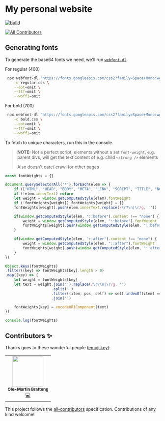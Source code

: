 # My personal website

[![build](https://img.shields.io/github/workflow/status/ombratteng/bratteng.sh/continuous-integration?event=push&label=CI%20Build&style=for-the-badge)](https://github.com/omBratteng/bratteng.sh/actions?query=workflow:continuous-integration)

<!-- ALL-CONTRIBUTORS-BADGE:START - Do not remove or modify this section -->
[![All Contributors](https://img.shields.io/badge/all_contributors-1-orange.svg?style=for-the-badge)](#contributors-)
<!-- ALL-CONTRIBUTORS-BADGE:END -->

## Generating fonts

To generate the base64 fonts we need, we'll run [`webfont-dl`](https://github.com/mmastrac/webfont-dl).

For regular (400)

```sh
 npx webfont-dl "https://fonts.googleapis.com/css2?family=Space+Mono:wght@400&display=swap&text=brateng.shOl-Mi%20BoGHuTwLkdIpm%2CycD'jvf59C2PW~%2FA%E2%80%94SN" \
    -o regular.css \
    --eot=omit \
    --ttf=omit \
    --woff1=omit
```

For bold (700)

```sh
 npx webfont-dl "https://fonts.googleapis.com/css2?family=Space+Mono:wght@700&display=swap&text=About40" \
    -o bold.css \
    --eot=omit \
    --ttf=omit \
    --woff1=omit
```

To fetch to unique characters, run this in the console.
> **NOTE:** Not a perfect script, elements without a set `font-weight`, e.g. parent divs, will get the text content of e.g. child `<strong />` elements
>
> Also doesn't care/ crawl for other pages

```js
const fontWeights = {}

document.querySelectorAll('*').forEach(elem => {
    if (["HTML", "HEAD", "BODY", "META", "LINK", "SCRIPT", "TITLE", "NOSCRIPT", "STYLE", "SVG"].includes(elem.tagName)) return
    if (!elem.innerText) return
    let weight = window.getComputedStyle(elem).fontWeight
    if (!fontWeights[weight]) fontWeights[weight] = []
    fontWeights[weight].push(elem.innerText.replace(/\r?\n|\r/g, ''))

    if(window.getComputedStyle(elem, "::before").content !== "none") {
        weight = window.getComputedStyle(elem, "::before").fontWeight
        fontWeights[weight].push(window.getComputedStyle(elem, "::before").content.replace(/^"(.+)"$/, "$1"))
    }

    if(window.getComputedStyle(elem, "::after").content !== "none") {
        weight = window.getComputedStyle(elem, "::after").fontWeight
        fontWeights[weight].push(window.getComputedStyle(elem, "::after").content.replace(/^"(.+)"$/, "$1"))
    }
})

Object.keys(fontWeights)
.filter((key) => fontWeights[key].length > 0)
.map((key) => {
    let weight = fontWeights[key]
    let text = weight.join('').replace(/\r?\n|\r/g, '')
                     .split('')
                     .filter((item, pos, self) => self.indexOf(item) === pos)
                     .join('')

    fontWeights[key] = encodeURIComponent(text)
})

console.log(fontWeights)
```

## Contributors ✨

Thanks goes to these wonderful people ([emoji key](https://allcontributors.org/docs/en/emoji-key)):

<!-- ALL-CONTRIBUTORS-LIST:START - Do not remove or modify this section -->
<!-- prettier-ignore-start -->
<!-- markdownlint-disable -->
<table>
  <tr>
    <td align="center"><a href="https://bratteng.sh/"><img src="https://avatars.githubusercontent.com/u/1681525?v=4?s=100" width="100px;" alt=""/><br /><sub><b>Ole-Martin Bratteng</b></sub></a><br /><a href="https://github.com/omBratteng/bratteng.sh/commits?author=omBratteng" title="Code">💻</a></td>
  </tr>
</table>

<!-- markdownlint-restore -->
<!-- prettier-ignore-end -->

<!-- ALL-CONTRIBUTORS-LIST:END -->

This project follows the [all-contributors](https://github.com/all-contributors/all-contributors) specification. Contributions of any kind welcome!
